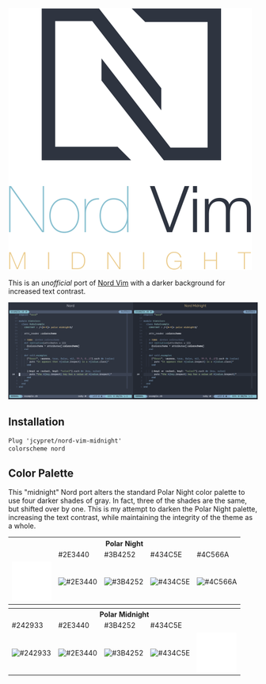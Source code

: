 ![Nord Vim: Midnight](assets/nord-vim-midnight.svg)

This is an *unofficial* port of [Nord Vim](https://github.com/arcticicestudio/nord-vim) with a darker background for increased text contrast.

![Nord Theme Comparison](assets/nord-comparison.png)

## Installation

```viml
Plug 'jcypret/nord-vim-midnight'
colorscheme nord
```

## Color Palette

This "midnight" Nord port alters the standard Polar Night color palette to use four darker shades of gray. In fact, three of the shades are the same, but shifted over by one. This is my attempt to darken the Polar Night palette, increasing the text contrast, while maintaining the integrity of the theme as a whole.

<table>
  <tr>
    <th colspan="5">Polar Night</th>
  </tr>
  <tr>
    <td></td>
    <td>#2E3440</td>
    <td>#3B4252</td>
    <td>#434C5E</td>
    <td>#4C566A</td>
  </tr>
  <tr>
    <td><img src="assets/nord-palette-spacer.png" alt="" /></td>
    <td><img src="https://fakeimg.pl/80/2E3440?text=+" alt="#2E3440" /></td>
    <td><img src="https://fakeimg.pl/80/3B4252?text=+" alt="#3B4252" /></td>
    <td><img src="https://fakeimg.pl/80/434C5E?text=+" alt="#434C5E" /></td>
    <td><img src="https://fakeimg.pl/80/4C566A?text=+" alt="#4C566A" /></td>
  </tr>
  <tr>
    <th colspan="5"></th>
  </tr>
  <tr>
    <th colspan="5">Polar Midnight</th>
  </tr>
  <tr>
    <td>#242933</td>
    <td>#2E3440</td>
    <td>#3B4252</td>
    <td>#434C5E</td>
    <td></td>
  </tr>
  <tr>
    <td><img src="https://fakeimg.pl/80/242933?text=+" alt="#242933" /></td>
    <td><img src="https://fakeimg.pl/80/2E3440?text=+" alt="#2E3440" /></td>
    <td><img src="https://fakeimg.pl/80/3B4252?text=+" alt="#3B4252" /></td>
    <td><img src="https://fakeimg.pl/80/434C5E?text=+" alt="#434C5E" /></td>
    <td><img src="assets/nord-palette-spacer.png" alt="" /></td>
  </tr>
</table>
